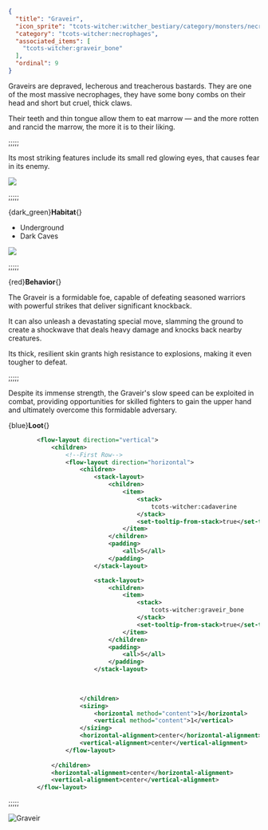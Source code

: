 ```json
{
  "title": "Graveir",
  "icon_sprite": "tcots-witcher:witcher_bestiary/category/monsters/necrophages/graveir",
  "category": "tcots-witcher:necrophages",
  "associated_items": [
    "tcots-witcher:graveir_bone"
  ],
  "ordinal": 9
}
```

Graveirs are depraved, lecherous and treacherous bastards. 
They are one of the most massive necrophages, 
they have some bony combs on their head and short but cruel, 
thick claws.


Their teeth and thin tongue allow them to eat marrow — and the more rotten and rancid the marrow, 
the more it is to their liking.


;;;;;

Its most striking features include its small red glowing eyes, 
that causes fear in its enemy.

![](tcots-witcher:textures/gui/sprites/witcher_bestiary/entries/graveir/graveir_main.png,fit)

;;;;;

{dark_green}**Habitat**{}
- Underground
- Dark Caves


![](tcots-witcher:textures/gui/sprites/witcher_bestiary/entries/graveir/graveir_punch.png,fit)

;;;;;

{red}**Behavior**{}

The Graveir is a formidable foe, capable of defeating seasoned warriors with powerful strikes that deliver significant knockback.

It can also unleash a devastating special move, slamming the ground to create a shockwave that deals heavy damage and knocks back nearby creatures.

Its thick, resilient skin grants high resistance to explosions, making it even tougher to defeat. 



;;;;;

Despite its immense strength, the Graveir's slow speed can be exploited in combat, providing opportunities 
for skilled fighters to gain the upper hand and ultimately overcome this formidable adversary.


{blue}**Loot**{}
```xml owo-ui
        <flow-layout direction="vertical">
            <children>
                <!--First Row-->
                <flow-layout direction="horizontal">
                    <children>
                        <stack-layout>
                            <children>
                                <item>
                                    <stack>
                                        tcots-witcher:cadaverine
                                    </stack>
                                    <set-tooltip-from-stack>true</set-tooltip-from-stack>
                                </item>
                            </children>
                            <padding>
                                <all>5</all>
                            </padding>
                        </stack-layout>

                        <stack-layout>
                            <children>
                                <item>
                                    <stack>
                                        tcots-witcher:graveir_bone
                                    </stack>
                                    <set-tooltip-from-stack>true</set-tooltip-from-stack>
                                </item>
                            </children>
                            <padding>
                                <all>5</all>
                            </padding>
                        </stack-layout>
                        

                                               
                    </children>
                    <sizing>
                        <horizontal method="content">1</horizontal>
                        <vertical method="content">1</vertical>
                    </sizing>
                    <horizontal-alignment>center</horizontal-alignment>
                    <vertical-alignment>center</vertical-alignment>
                </flow-layout>
                
            </children>
            <horizontal-alignment>center</horizontal-alignment>
            <vertical-alignment>center</vertical-alignment>
        </flow-layout>
```

;;;;;




![Graveir](tcots-witcher:textures/gui/sprites/witcher_bestiary/entries/graveir/graveir_full.png,fit)

